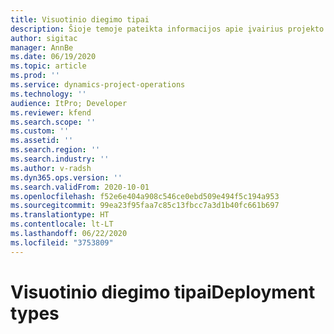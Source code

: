 ```yaml
---
title: Visuotinio diegimo tipai
description: Šioje temoje pateikta informacijos apie įvairius projekto operacijų visuotinio diegimo tipus ir pagalbos žingsniai, kaip nustatyti, kas tinka jūsų įmonei.
author: sigitac
manager: AnnBe
ms.date: 06/19/2020
ms.topic: article
ms.prod: ''
ms.service: dynamics-project-operations
ms.technology: ''
audience: ItPro; Developer
ms.reviewer: kfend
ms.search.scope: ''
ms.custom: ''
ms.assetid: ''
ms.search.region: ''
ms.search.industry: ''
ms.author: v-radsh
ms.dyn365.ops.version: ''
ms.search.validFrom: 2020-10-01
ms.openlocfilehash: f52e6e404a908c546ce0ebd509e494f5c194a953
ms.sourcegitcommit: 99ea23f95faa7c85c13fbcc7a3d1b40fc661b697
ms.translationtype: HT
ms.contentlocale: lt-LT
ms.lasthandoff: 06/22/2020
ms.locfileid: "3753809"
---
```

# <a name="deployment-types"></a><span data-ttu-id="f950c-103">Visuotinio diegimo tipai</span><span class="sxs-lookup"><span data-stu-id="f950c-103">Deployment types</span></span>


